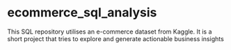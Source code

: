 # ecommerce_sql_analysis
This SQL repository utilises an e-commerce dataset from Kaggle. It is a short project that tries to explore and generate actionable business insights
